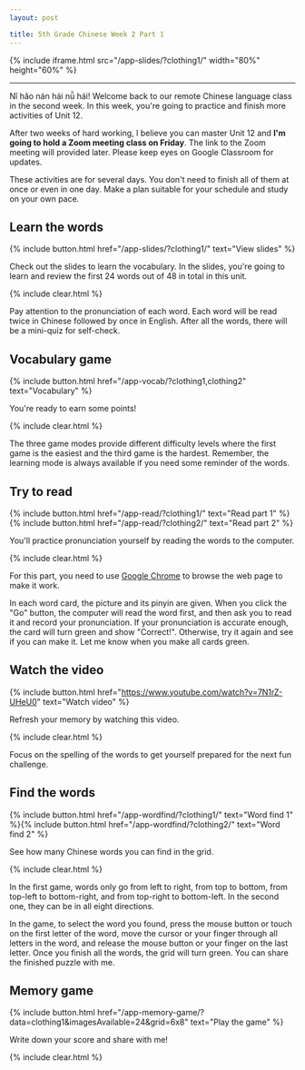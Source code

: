 ```yaml
---
layout: post

title: 5th Grade Chinese Week 2 Part 1
---
```


{% include iframe.html src="/app-slides/?clothing1/" width="80%" height="60%" %}

---

Nǐ hǎo nán hái nǚ hái! Welcome back to our remote Chinese language class in the second week. In this week, you're going to practice and finish more activities of Unit 12.

After two weeks of hard working, I believe you can master Unit 12 and **I'm going to hold a Zoom meeting class on Friday**. The link to the Zoom meeting will provided later. Please keep eyes on Google Classroom for updates.

These activities are for several days. You don't need to finish all of them at once or even in one day. Make a plan suitable for your schedule and study on your own pace.

## Learn the words

{% include button.html href="/app-slides/?clothing1/" text="View slides" %}

Check out the slides to learn the vocabulary. In the slides, you're going to learn and review the first 24 words out of 48 in total in this unit.

{% include clear.html %}

Pay attention to the pronunciation of each word. Each word will be read twice in Chinese followed by once in English. After all the words, there will be a mini-quiz for self-check.

## Vocabulary game

{% include button.html href="/app-vocab/?clothing1,clothing2" text="Vocabulary" %}

You're ready to earn some points!

{% include clear.html %}

The three game modes provide different difficulty levels where the first game is the easiest and the third game is the hardest. Remember, the learning mode is always available if you need some reminder of the words.

## Try to read

{% include button.html href="/app-read/?clothing1/" text="Read part 1" %}{% include button.html href="/app-read/?clothing2/" text="Read part 2" %}

You'll practice pronunciation yourself by reading the words to the computer.

{% include clear.html %}

For this part, you need to use [Google Chrome][chrome] to browse the web page to make it work.

In each word card, the picture and its pinyin are given. When you click the "Go" button, the computer will read the word first, and then ask you to read it and record your pronunciation. If your pronunciation is accurate enough, the card will turn green and show "Correct!". Otherwise, try it again and see if you can make it. Let me know when you make all cards green.

## Watch the video

{% include button.html href="https://www.youtube.com/watch?v=7N1rZ-UHeU0" text="Watch video" %}

Refresh your memory by watching this video.

{% include clear.html %}

Focus on the spelling of the words to get yourself prepared for the next fun challenge.

## Find the words

{% include button.html href="/app-wordfind/?clothing1/" text="Word find 1" %}{% include button.html href="/app-wordfind/?clothing2/" text="Word find 2" %}

See how many Chinese words you can find in the grid.

{% include clear.html %}

In the first game, words only go from left to right, from top to bottom, from top-left to bottom-right, and from top-right to bottom-left. In the second one, they can be in all eight directions.

In the game, to select the word you found, press the mouse button or touch on the first letter of the word, move the cursor or your finger through all letters in the word, and release the mouse button or your finger on the last letter. Once you finish all the words, the grid will turn green. You can share the finished puzzle with me.

## Memory game

{% include button.html href="/app-memory-game/?data=clothing1&imagesAvailable=24&grid=6x8" text="Play the game" %}

Write down your score and share with me!

{% include clear.html %}

[chrome]: https://www.google.com/intl/en/chrome/
